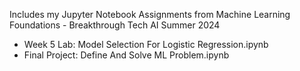 Includes my Jupyter Notebook Assignments from Machine Learning Foundations - Breakthrough Tech AI Summer 2024 

- Week 5 Lab: Model Selection For Logistic Regression.ipynb
- Final Project: Define And Solve ML Problem.ipynb
